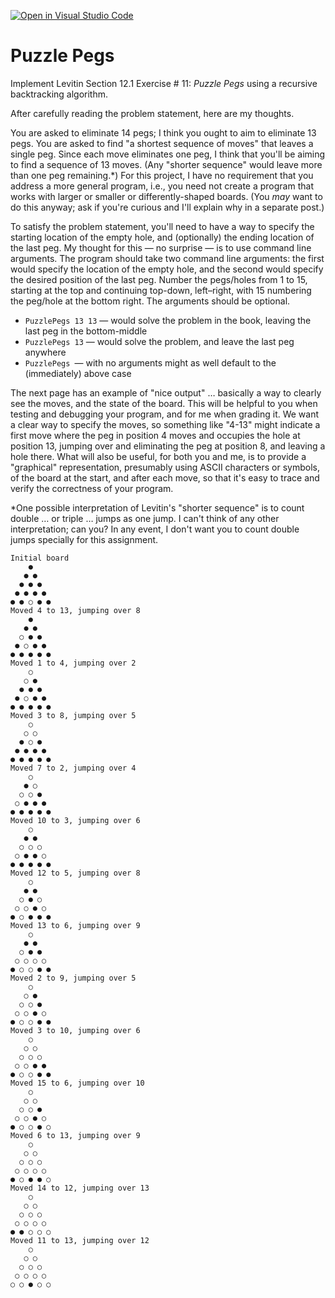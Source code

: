 [![Open in Visual Studio Code](https://classroom.github.com/assets/open-in-vscode-c66648af7eb3fe8bc4f294546bfd86ef473780cde1dea487d3c4ff354943c9ae.svg)](https://classroom.github.com/online_ide?assignment_repo_id=7609249&assignment_repo_type=AssignmentRepo)
# Puzzle Pegs

Implement Levitin Section 12.1 Exercise # 11: _Puzzle Pegs_ using a recursive backtracking algorithm. 

After carefully reading the problem statement, here are my thoughts.

You are asked to eliminate 14 pegs; I think you ought to aim to eliminate 13 pegs.  You are asked to find "a shortest sequence of moves" that leaves a single peg. Since each move eliminates one peg, I think that you'll be aiming to find a sequence of 13 moves. (Any "shorter sequence" would leave more than one peg remaining.*)  For this project, I have no requirement that you address a more general program, i.e., you need not create a program that works with larger or smaller or differently-shaped boards. (You _may_ want to do this anyway; ask if you're curious and I'll explain why in a separate post.)  

To satisfy the problem statement, you'll need to have a way to specify the starting location of the empty hole, and (optionally) the ending location of the last peg. My thought for this — no surprise — is to use command line arguments. The program should take two command line arguments: the first would specify the location of the empty hole, and the second would specify the desired position of the last peg. Number the pegs/holes from 1 to 15, starting at the top and continuing top-down, left–right, with 15 numbering the peg/hole at the bottom right. The arguments should be optional.  



* `PuzzlePegs 13 13` — would solve the problem in the book, leaving the last peg in the bottom-middle
* `PuzzlePegs 13` — would solve the problem, and leave the last peg anywhere  
* `PuzzlePegs `— with no arguments might as well default to the (immediately) above case

The next page has an example of "nice output" … basically a way to clearly see the moves, and the state of the board. This will be helpful to you when testing and debugging your program, and for me when grading it. We want a clear way to specify the moves, so something like "4-13" might indicate a first move where the peg in position 4 moves and occupies the hole at position 13, jumping over and eliminating the peg at position 8, and leaving a hole there. What will also be useful, for both you and me, is to provide a "graphical" representation, presumably using ASCII characters or symbols, of the board at the start, and after each move, so that it's easy to trace and verify the correctness of your program.

*One possible interpretation of Levitin's "shorter sequence" is to count double … or triple … jumps as one jump. I can't think of any other interpretation; can you? In any event, I don't want you to count double jumps specially for this assignment.




```
Initial board
    ●
   ● ●
  ● ● ●
 ● ● ● ●
● ● ○ ● ●
Moved 4 to 13, jumping over 8
    ●
   ● ●
  ○ ● ●
 ● ○ ● ●
● ● ● ● ●
Moved 1 to 4, jumping over 2
    ○
   ○ ●
  ● ● ●
 ● ○ ● ●
● ● ● ● ●
Moved 3 to 8, jumping over 5
    ○
   ○ ○
  ● ○ ●
 ● ● ● ●
● ● ● ● ●
Moved 7 to 2, jumping over 4
    ○
   ● ○
  ○ ○ ●
 ○ ● ● ●
● ● ● ● ●
Moved 10 to 3, jumping over 6
    ○
   ● ●
  ○ ○ ○
 ○ ● ● ○
● ● ● ● ●
Moved 12 to 5, jumping over 8
    ○
   ● ●
  ○ ● ○
 ○ ○ ● ○
● ○ ● ● ●
Moved 13 to 6, jumping over 9
    ○
   ● ●
  ○ ● ●
 ○ ○ ○ ○
● ○ ○ ● ●
Moved 2 to 9, jumping over 5
    ○
   ○ ●
  ○ ○ ●
 ○ ○ ● ○
● ○ ○ ● ●
Moved 3 to 10, jumping over 6
    ○
   ○ ○
  ○ ○ ○
 ○ ○ ● ●
● ○ ○ ● ●
Moved 15 to 6, jumping over 10
    ○
   ○ ○
  ○ ○ ●
 ○ ○ ● ○
● ○ ○ ● ○
Moved 6 to 13, jumping over 9
    ○
   ○ ○
  ○ ○ ○
 ○ ○ ○ ○
● ○ ● ● ○
Moved 14 to 12, jumping over 13
    ○
   ○ ○
  ○ ○ ○
 ○ ○ ○ ○
● ● ○ ○ ○
Moved 11 to 13, jumping over 12
    ○
   ○ ○
  ○ ○ ○
 ○ ○ ○ ○
○ ○ ● ○ ○
